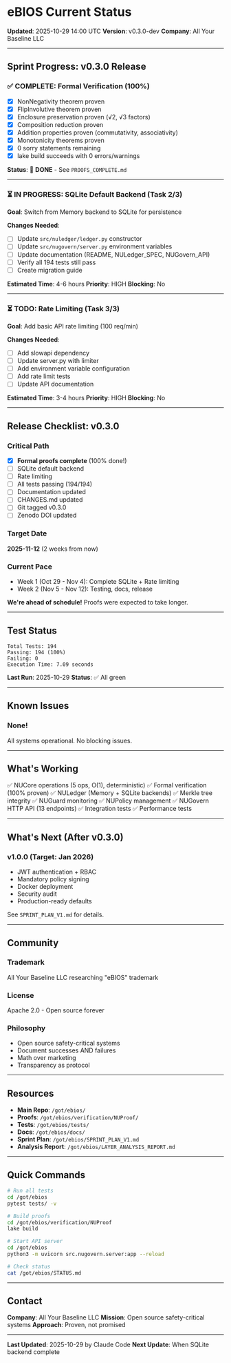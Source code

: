 # eBIOS Current Status

**Updated**: 2025-10-29 14:00 UTC
**Version**: v0.3.0-dev
**Company**: All Your Baseline LLC

---

## Sprint Progress: v0.3.0 Release

### ✅ COMPLETE: Formal Verification (100%)
- [x] NonNegativity theorem proven
- [x] FlipInvolutive theorem proven
- [x] Enclosure preservation proven (√2, √3 factors)
- [x] Composition reduction proven
- [x] Addition properties proven (commutativity, associativity)
- [x] Monotonicity theorems proven
- [x] 0 sorry statements remaining
- [x] lake build succeeds with 0 errors/warnings

**Status**: 🎉 **DONE** - See `PROOFS_COMPLETE.md`

---

### ⏳ IN PROGRESS: SQLite Default Backend (Task 2/3)

**Goal**: Switch from Memory backend to SQLite for persistence

**Changes Needed**:
- [ ] Update `src/nuledger/ledger.py` constructor
- [ ] Update `src/nugovern/server.py` environment variables
- [ ] Update documentation (README, NULedger_SPEC, NUGovern_API)
- [ ] Verify all 194 tests still pass
- [ ] Create migration guide

**Estimated Time**: 4-6 hours
**Priority**: HIGH
**Blocking**: No

---

### ⏳ TODO: Rate Limiting (Task 3/3)

**Goal**: Add basic API rate limiting (100 req/min)

**Changes Needed**:
- [ ] Add slowapi dependency
- [ ] Update server.py with limiter
- [ ] Add environment variable configuration
- [ ] Add rate limit tests
- [ ] Update API documentation

**Estimated Time**: 3-4 hours
**Priority**: HIGH
**Blocking**: No

---

## Release Checklist: v0.3.0

### Critical Path
- [x] **Formal proofs complete** (100% done!)
- [ ] SQLite default backend
- [ ] Rate limiting
- [ ] All tests passing (194/194)
- [ ] Documentation updated
- [ ] CHANGES.md updated
- [ ] Git tagged v0.3.0
- [ ] Zenodo DOI updated

### Target Date
**2025-11-12** (2 weeks from now)

### Current Pace
- Week 1 (Oct 29 - Nov 4): Complete SQLite + Rate limiting
- Week 2 (Nov 5 - Nov 12): Testing, docs, release

**We're ahead of schedule!** Proofs were expected to take longer.

---

## Test Status

```
Total Tests: 194
Passing: 194 (100%)
Failing: 0
Execution Time: 7.09 seconds
```

**Last Run**: 2025-10-29
**Status**: ✅ All green

---

## Known Issues

### None!

All systems operational. No blocking issues.

---

## What's Working

✅ NUCore operations (5 ops, O(1), deterministic)
✅ Formal verification (100% proven)
✅ NULedger (Memory + SQLite backends)
✅ Merkle tree integrity
✅ NUGuard monitoring
✅ NUPolicy management
✅ NUGovern HTTP API (13 endpoints)
✅ Integration tests
✅ Performance tests

---

## What's Next (After v0.3.0)

### v1.0.0 (Target: Jan 2026)
- JWT authentication + RBAC
- Mandatory policy signing
- Docker deployment
- Security audit
- Production-ready defaults

See `SPRINT_PLAN_V1.md` for details.

---

## Community

### Trademark
All Your Baseline LLC researching "eBIOS" trademark

### License
Apache 2.0 - Open source forever

### Philosophy
- Open source safety-critical systems
- Document successes AND failures
- Math over marketing
- Transparency as protocol

---

## Resources

- **Main Repo**: `/got/ebios/`
- **Proofs**: `/got/ebios/verification/NUProof/`
- **Tests**: `/got/ebios/tests/`
- **Docs**: `/got/ebios/docs/`
- **Sprint Plan**: `/got/ebios/SPRINT_PLAN_V1.md`
- **Analysis Report**: `/got/ebios/LAYER_ANALYSIS_REPORT.md`

---

## Quick Commands

```bash
# Run all tests
cd /got/ebios
pytest tests/ -v

# Build proofs
cd /got/ebios/verification/NUProof
lake build

# Start API server
cd /got/ebios
python3 -m uvicorn src.nugovern.server:app --reload

# Check status
cat /got/ebios/STATUS.md
```

---

## Contact

**Company**: All Your Baseline LLC
**Mission**: Open source safety-critical systems
**Approach**: Proven, not promised

---

**Last Updated**: 2025-10-29 by Claude Code
**Next Update**: When SQLite backend complete

